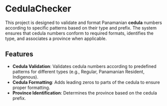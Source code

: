 # CedulaChecker

This project is designed to validate and format Panamanian **cedula** numbers according to specific patterns based on their type and prefix. The system ensures that cedula numbers conform to required formats, identifies the type, and associates a province when applicable.

## Features

- **Cedula Validation**: Validates cedula numbers according to predefined patterns for different types (e.g., Regular, Panamanian Resident, Indigenous).
- **Cedula Formatting**: Adds leading zeros to parts of the cedula to ensure proper formatting.
- **Province Identification**: Determines the province based on the cedula prefix.